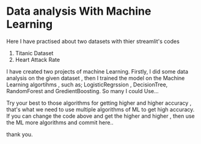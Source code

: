 # Data analysis With Machine Learning
Here I have practised about two datasets with thier streamlit's codes 
1) Titanic Dataset
2) Heart Attack Rate

I have created two projects of machine Learning.
Firstly, I did some data analysis on the given dataset , then I trained the model on the Machine Learning algortihms , such as;
LogisticRegrssion , DecisionTree, RandomForest and GredientBoosting.
So many I could Use...

Try your best to those algorithms for getting higher and higher accuracy , that's what we need to use multiple algorithms of ML to get high accuracy.
If you can change the code above and get the higher and higher , then use the ML more algorithms and commit here..

thank you.
